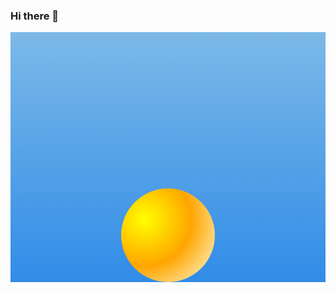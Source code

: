 ### Hi there 👋
<table>
        <div style="background: linear-gradient(#7CB9E8, #318CE7); height: 400px; display: flex; justify-content: center; align-items: flex-end;"> 
      <div style="  background-image: radial-gradient(circle 150px at 25% 33%, yellow, orange, lightyellow); height: 150px; width: 150px; border-radius: 50%;"></div>
</table>
